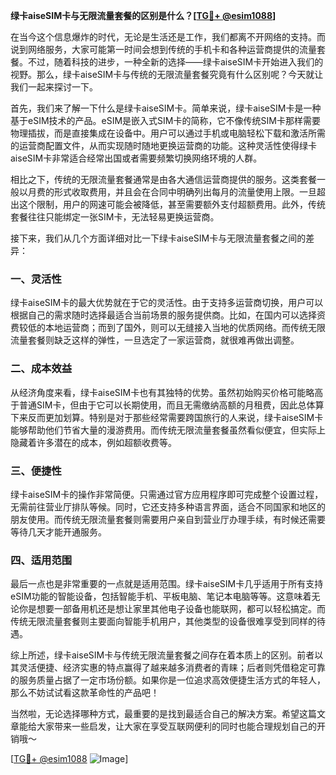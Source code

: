 **绿卡aiseSIM卡与无限流量套餐的区别是什么？[[TG💪+ @esim1088](https://t.me/s/esim1088)]**

在当今这个信息爆炸的时代，无论是生活还是工作，我们都离不开网络的支持。而说到网络服务，大家可能第一时间会想到传统的手机卡和各种运营商提供的流量套餐。不过，随着科技的进步，一种全新的选择——绿卡aiseSIM卡开始进入我们的视野。那么，绿卡aiseSIM卡与传统的无限流量套餐究竟有什么区别呢？今天就让我们一起来探讨一下。

首先，我们来了解一下什么是绿卡aiseSIM卡。简单来说，绿卡aiseSIM卡是一种基于eSIM技术的产品。eSIM是嵌入式SIM卡的简称，它不像传统SIM卡那样需要物理插拔，而是直接集成在设备中。用户可以通过手机或电脑轻松下载和激活所需的运营商配置文件，从而实现随时随地更换运营商的功能。这种灵活性使得绿卡aiseSIM卡非常适合经常出国或者需要频繁切换网络环境的人群。

相比之下，传统的无限流量套餐通常是由各大通信运营商提供的服务。这类套餐一般以月费的形式收取费用，并且会在合同中明确列出每月的流量使用上限。一旦超出这个限制，用户的网速可能会被降低，甚至需要额外支付超额费用。此外，传统套餐往往只能绑定一张SIM卡，无法轻易更换运营商。

接下来，我们从几个方面详细对比一下绿卡aiseSIM卡与无限流量套餐之间的差异：

### 一、灵活性

绿卡aiseSIM卡的最大优势就在于它的灵活性。由于支持多运营商切换，用户可以根据自己的需求随时选择最适合当前场景的服务提供商。比如，在国内可以选择资费较低的本地运营商；而到了国外，则可以无缝接入当地的优质网络。而传统无限流量套餐则缺乏这样的弹性，一旦选定了一家运营商，就很难再做出调整。

### 二、成本效益

从经济角度来看，绿卡aiseSIM卡也有其独特的优势。虽然初始购买价格可能略高于普通SIM卡，但由于它可以长期使用，而且无需缴纳高额的月租费，因此总体算下来反而更加划算。特别是对于那些经常需要跨国旅行的人来说，绿卡aiseSIM卡能够帮助他们节省大量的漫游费用。而传统无限流量套餐虽然看似便宜，但实际上隐藏着许多潜在的成本，例如超额收费等。

### 三、便捷性

绿卡aiseSIM卡的操作非常简便。只需通过官方应用程序即可完成整个设置过程，无需前往营业厅排队等候。同时，它还支持多种语言界面，适合不同国家和地区的朋友使用。而传统无限流量套餐则需要用户亲自到营业厅办理手续，有时候还需要等待几天才能开通服务。

### 四、适用范围

最后一点也是非常重要的一点就是适用范围。绿卡aiseSIM卡几乎适用于所有支持eSIM功能的智能设备，包括智能手机、平板电脑、笔记本电脑等等。这意味着无论你是想要一部备用机还是想让家里其他电子设备也能联网，都可以轻松搞定。而传统无限流量套餐则主要面向智能手机用户，其他类型的设备很难享受到同样的待遇。

综上所述，绿卡aiseSIM卡与传统无限流量套餐之间存在着本质上的区别。前者以其灵活便捷、经济实惠的特点赢得了越来越多消费者的青睐；后者则凭借稳定可靠的服务质量占据了一定市场份额。如果你是一位追求高效便捷生活方式的年轻人，那么不妨试试看这款革命性的产品吧！

当然啦，无论选择哪种方式，最重要的是找到最适合自己的解决方案。希望这篇文章能给大家带来一些启发，让大家在享受互联网便利的同时也能合理规划自己的开销哦～

[[TG💪+ @esim1088](https://t.me/s/esim1088) ![Image](https://i.postimg.cc/4NQfJmqS/Snipaste-2025-05-13-00-14-12.png)]